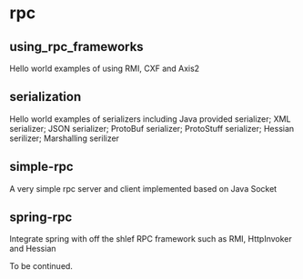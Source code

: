 # rpc

## using_rpc_frameworks
Hello world examples of using RMI, CXF and Axis2

## serialization
Hello world examples of serializers including Java provided serializer; XML serializer; JSON serializer; ProtoBuf serializer; ProtoStuff serializer; Hessian serilizer; Marshalling serilizer

## simple-rpc
A very simple rpc server and client implemented based on Java Socket

## spring-rpc
Integrate spring with off the shlef RPC framework such as RMI, HttpInvoker and Hessian

To be continued.
